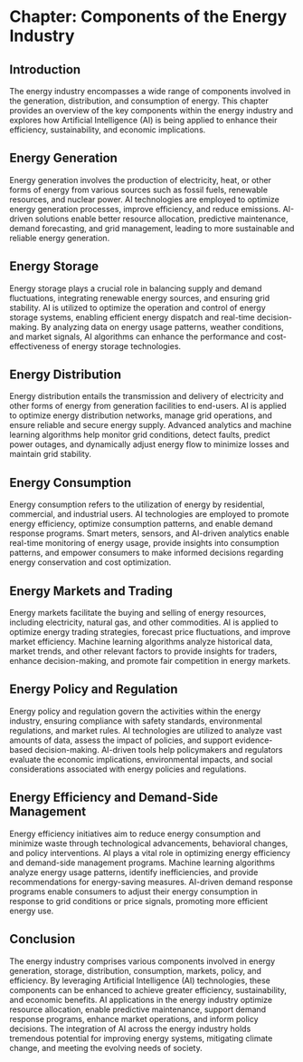 Chapter: Components of the Energy Industry
==========================================

Introduction
------------

The energy industry encompasses a wide range of components involved in the generation, distribution, and consumption of energy. This chapter provides an overview of the key components within the energy industry and explores how Artificial Intelligence (AI) is being applied to enhance their efficiency, sustainability, and economic implications.

Energy Generation
-----------------

Energy generation involves the production of electricity, heat, or other forms of energy from various sources such as fossil fuels, renewable resources, and nuclear power. AI technologies are employed to optimize energy generation processes, improve efficiency, and reduce emissions. AI-driven solutions enable better resource allocation, predictive maintenance, demand forecasting, and grid management, leading to more sustainable and reliable energy generation.

Energy Storage
--------------

Energy storage plays a crucial role in balancing supply and demand fluctuations, integrating renewable energy sources, and ensuring grid stability. AI is utilized to optimize the operation and control of energy storage systems, enabling efficient energy dispatch and real-time decision-making. By analyzing data on energy usage patterns, weather conditions, and market signals, AI algorithms can enhance the performance and cost-effectiveness of energy storage technologies.

Energy Distribution
-------------------

Energy distribution entails the transmission and delivery of electricity and other forms of energy from generation facilities to end-users. AI is applied to optimize energy distribution networks, manage grid operations, and ensure reliable and secure energy supply. Advanced analytics and machine learning algorithms help monitor grid conditions, detect faults, predict power outages, and dynamically adjust energy flow to minimize losses and maintain grid stability.

Energy Consumption
------------------

Energy consumption refers to the utilization of energy by residential, commercial, and industrial users. AI technologies are employed to promote energy efficiency, optimize consumption patterns, and enable demand response programs. Smart meters, sensors, and AI-driven analytics enable real-time monitoring of energy usage, provide insights into consumption patterns, and empower consumers to make informed decisions regarding energy conservation and cost optimization.

Energy Markets and Trading
--------------------------

Energy markets facilitate the buying and selling of energy resources, including electricity, natural gas, and other commodities. AI is applied to optimize energy trading strategies, forecast price fluctuations, and improve market efficiency. Machine learning algorithms analyze historical data, market trends, and other relevant factors to provide insights for traders, enhance decision-making, and promote fair competition in energy markets.

Energy Policy and Regulation
----------------------------

Energy policy and regulation govern the activities within the energy industry, ensuring compliance with safety standards, environmental regulations, and market rules. AI technologies are utilized to analyze vast amounts of data, assess the impact of policies, and support evidence-based decision-making. AI-driven tools help policymakers and regulators evaluate the economic implications, environmental impacts, and social considerations associated with energy policies and regulations.

Energy Efficiency and Demand-Side Management
--------------------------------------------

Energy efficiency initiatives aim to reduce energy consumption and minimize waste through technological advancements, behavioral changes, and policy interventions. AI plays a vital role in optimizing energy efficiency and demand-side management programs. Machine learning algorithms analyze energy usage patterns, identify inefficiencies, and provide recommendations for energy-saving measures. AI-driven demand response programs enable consumers to adjust their energy consumption in response to grid conditions or price signals, promoting more efficient energy use.

Conclusion
----------

The energy industry comprises various components involved in energy generation, storage, distribution, consumption, markets, policy, and efficiency. By leveraging Artificial Intelligence (AI) technologies, these components can be enhanced to achieve greater efficiency, sustainability, and economic benefits. AI applications in the energy industry optimize resource allocation, enable predictive maintenance, support demand response programs, enhance market operations, and inform policy decisions. The integration of AI across the energy industry holds tremendous potential for improving energy systems, mitigating climate change, and meeting the evolving needs of society.
